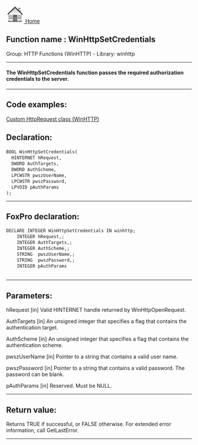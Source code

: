 [<img src="../../images/home.png"> Home ](https://github.com/VFPX/Win32API)  

## Function name : WinHttpSetCredentials
Group: HTTP Functions (WinHTTP) - Library: winhttp    
***  


#### The WinHttpSetCredentials function passes the required authorization credentials to the server.
***  


## Code examples:
[Custom HttpRequest class (WinHTTP)](../../samples/sample_397.md)  

## Declaration:
```foxpro  
BOOL WinHttpSetCredentials(
  HINTERNET hRequest,
  DWORD AuthTargets,
  DWORD AuthScheme,
  LPCWSTR pwszUserName,
  LPCWSTR pwszPassword,
  LPVOID pAuthParams
);  
```  
***  


## FoxPro declaration:
```foxpro  
DECLARE INTEGER WinHttpSetCredentials IN winhttp;
	INTEGER hRequest,;
	INTEGER AuthTargets,;
	INTEGER AuthScheme,;
	STRING  pwszUserName,;
	STRING  pwszPassword,;
	INTEGER pAuthParams
  
```  
***  


## Parameters:
hRequest 
[in] Valid HINTERNET handle returned by WinHttpOpenRequest. 

AuthTargets 
[in] An unsigned integer that specifies a flag that contains the authentication target.

AuthScheme 
[in] An unsigned integer that specifies a flag that contains the authentication scheme.

pwszUserName 
[in] Pointer to a string that contains a valid user name. 

pwszPassword 
[in] Pointer to a string that contains a valid password. The password can be blank. 

pAuthParams 
[in] Reserved. Must be NULL.  
***  


## Return value:
Returns TRUE if successful, or FALSE otherwise. For extended error information, call GetLastError.  
***  

